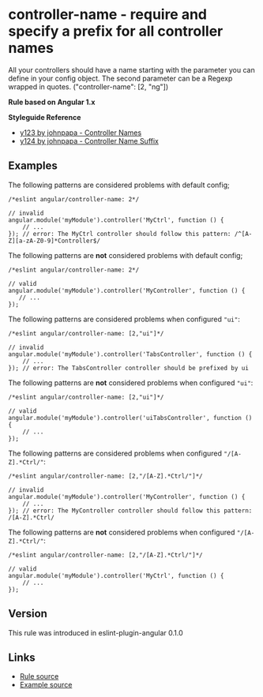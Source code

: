 <!-- WARNING: Generated documentation. Edit docs and examples in the rule and examples file ('rules/controller-name.js', 'examples/controller-name.js'). -->

# controller-name - require and specify a prefix for all controller names

All your controllers should have a name starting with the parameter you can define in your config object.
The second parameter can be a Regexp wrapped in quotes.
("controller-name":  [2, "ng"])

**Rule based on Angular 1.x**

**Styleguide Reference**

* [y123 by johnpapa - Controller Names](https://github.com/johnpapa/angular-styleguide/blob/master/a1/README.md#style-y123)
* [y124 by johnpapa - Controller Name Suffix](https://github.com/johnpapa/angular-styleguide/blob/master/a1/README.md#style-y124)

## Examples

The following patterns are considered problems with default config;

    /*eslint angular/controller-name: 2*/

    // invalid
    angular.module('myModule').controller('MyCtrl', function () {
        // ...
    }); // error: The MyCtrl controller should follow this pattern: /^[A-Z][a-zA-Z0-9]*Controller$/

The following patterns are **not** considered problems with default config;

    /*eslint angular/controller-name: 2*/

    // valid
    angular.module('myModule').controller('MyController', function () {
       // ...
    });

The following patterns are considered problems when configured `"ui"`:

    /*eslint angular/controller-name: [2,"ui"]*/

    // invalid
    angular.module('myModule').controller('TabsController', function () {
        // ...
    }); // error: The TabsController controller should be prefixed by ui

The following patterns are **not** considered problems when configured `"ui"`:

    /*eslint angular/controller-name: [2,"ui"]*/

    // valid
    angular.module('myModule').controller('uiTabsController', function () {
        // ...
    });

The following patterns are considered problems when configured `"/[A-Z].*Ctrl/"`:

    /*eslint angular/controller-name: [2,"/[A-Z].*Ctrl/"]*/

    // invalid
    angular.module('myModule').controller('MyController', function () {
        // ...
    }); // error: The MyController controller should follow this pattern: /[A-Z].*Ctrl/

The following patterns are **not** considered problems when configured `"/[A-Z].*Ctrl/"`:

    /*eslint angular/controller-name: [2,"/[A-Z].*Ctrl/"]*/

    // valid
    angular.module('myModule').controller('MyCtrl', function () {
        // ...
    });

## Version

This rule was introduced in eslint-plugin-angular 0.1.0

## Links

* [Rule source](../rules/controller-name.js)
* [Example source](../examples/controller-name.js)
